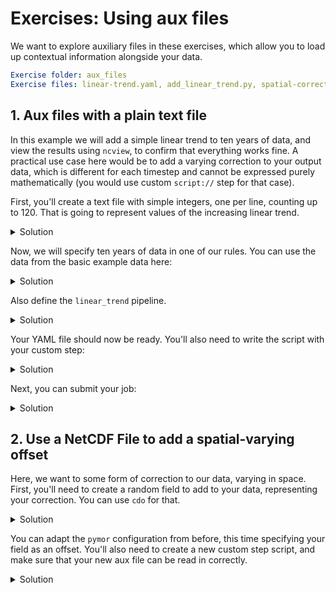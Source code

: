 # Exercises: Using aux files

We want to explore auxiliary files in these exercises, which allow you to load up contextual information
alongside your data. 

```yaml
Exercise folder: aux_files
Exercise files: linear-trend.yaml, add_linear_trend.py, spatial-correction.yaml, spatial_correction.py
```

## 1. Aux files with a plain text file

In this example we will add a simple linear trend to ten years of data, and view the results using
`ncview`, to confirm that everything works fine. A practical use case here would be to add a varying
correction to your output data, which is different for each timestep and cannot be expressed purely
mathematically (you would use custom `script://` step for that case).

First, you'll create a text file with simple integers, one per line, counting up to 120. That is 
going to represent values of the increasing linear trend.

<details>
  <summary>Solution</summary>
  There are many ways to do this. For example:

  ```python
  numbers = list(range(1, 121))
  with open("numbers.txt", "w") as f:
      [f.write(f"{n}\n") for n in numbers]
  ```
  Or in pure shell:

  ```bash
  seq 1 120 > numbers.txt
  ```
</details>

Now, we will specify ten years of data in one of our rules. You can use 
the data from the basic example data here:

<details>
  <summary>Solution</summary>

  ```yaml
  general:
      cmor_version: CMIP6
  pymor:
      warn_on_no_rule: False
  rules:
      - name: "linear trend example"
        cmor_variable: tas 
        experiment_id: "piControl"
        grid_label: "gn"
        model_component: "atmos"
        model_variable: tsurf
        output_directory: "."
        source_id: "POOF-ESM"  # Paul's Outrageously Obviously Fake Earth System Model
        table_name: "Amon"
        variant_label: "r1i1p1f1"
        aux:
          - name: "numbers"
            path: "numbers.txt"
        inputs:
          - pattern: "modelA_temp_....0101.nc"
            path: "/work/ab0995/a270243/pymor_workshop/exercises/data"
        pipelines:
           - "linear_trend"
  ```
</details>

Also define the `linear_trend` pipeline.

<details>
  <summary>Solution</summary>

  ```yaml
  general:
      cmor_version: CMIP6
  pymor:
      warn_on_no_rule: False
  rules:
      - name: "linear trend example"
        cmor_variable: tas 
        experiment_id: "piControl"
        grid_label: "gn"
        model_component: "atmos"
        model_variable: tsurf
        output_directory: "."
        source_id: "POOF-ESM"  # Paul's Outrageously Obviously Fake Earth System Model
        table_name: "Amon"
        variant_label: "r1i1p1f1"
        aux:
          - name: "numbers"
            path: "numbers.txt"
        inputs:
          - pattern: "modelA_temp_....0101.nc"
            path: "/work/ab0995/a270243/pymor_workshop/exercises/data"
        pipelines:
           - "linear_trend"
  pipelines:
      - name: "linear_trend"
        steps:
          - "pymor.core.gather_inputs.load_mfdataset"
          - "pymor.std_lib.generic.get_variable"
          - "script://add_linear_trend.py:add_linear_trend"
          - "pymor.std_lib.generic.trigger_compute"
          - "pymor.std_lib.generic.show_data"
          - "pymor.std_lib.files.save_dataset"
   ```


</details>

Your YAML file should now be ready. You'll also need to write the script
with your custom step:
    
<details>
  <summary>Solution</summary>

  ```python
  import xarray as xr


  def add_linear_trend(data, rule):
      numbers = rule.aux["numbers"]
      numbers = [int(n) for n in numbers.split()]
      # Convert the numbers into an xarray with timestamps:
      numbers = xr.DataArray(data=numbers, coords=[data.time])
      data += numbers
      data.name = "example"
      return data
  ```
</details>

Next, you can submit your job:

<details>
  <summary>Solution</summary>
  
  ```console
  $ sbatch exercises/aux_files/linear-trend.slurm
  ```
</details>

## 2. Use a NetCDF File to add a spatial-varying offset

Here, we want to some form of correction to our data, varying in space. First, you'll
need to create a random field to add to your data, representing your correction. You can
use `cdo` for that.

<details>
  <summary>Solution</summary>
  
  ```console
  $ cdo -f nc -mulc,100 -random,r720x360 my_correction.nc 
  ```
</details>

You can adapt the `pymor` configuration from before, this time specifying your field as 
an offset. You'll also need to create a new custom step script, and make sure that your
new aux file can be read in correctly.

<details>
  <summary>Solution</summary>

  You'll need to take care of a few things here:

  1. Specifying the new aux file

  ```diff
    aux:
  -    - name: "numbers"
  -      path: "numbers.txt"
  +    - name: "spatial-correction"
  +      path: "my_correction.nc"
  +      loader: "xarray.open_dataset"
  ```

</details>
